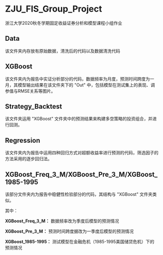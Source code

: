# ZJU_FIS_Group_Project

浙江大学2020秋冬学期固定收益证券分析和模型课程小组作业

## Data

该文件夹内存放有原始数据，清洗后的代码以及数据清洗代码

## XGBoost

该文件夹内为报告中实证分析部分的代码，数据频率为月度，预测时间跨度为一月，其模型输出结果在该文件夹下的 "Out" 中，包括模型在测试集上的表现、调参值与RMSE关系等图片。


## Strategy_Backtest

该文件夹运用 "XGBoost" 文件夹中的预测结果来构建多空策略的投资组合，并进行回测。

## Regression

该文件夹内为报告中运用四种回归方式对超额收益率进行预测的代码，筛选因子的方法采用的逐步回归法。

## XGBoost_Freq_3_M/XGBoost_Pre_3_M/XGBoost_1985-1995

该部分文件夹内为报告中稳健性检验部分的代码，其结构与 "XGBoost" 文件夹类似。

其中：

**XGBoost_Freq_3_M：** 数据频率改为季度后模型的预测情况

**XGBoost_Pre_3_M：** 预测时间跨度据改为一季度后模型的预测情况

**XGBoost_1985-1995：** 测试模型在金融危机（1985-1995美国储贷危机）下的预测情况
